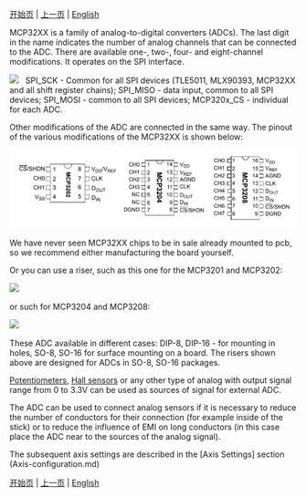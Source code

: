 

[开始页](../README.md) | [上一页](轴的连接.md) | [English](../eng/Connecting-analog-axes-to-MCP320x.md)

MCP32XX is a family of analog-to-digital converters (ADCs). The last digit in the name indicates the number of analog channels that can be connected to the ADC. There are available one-, two-, four- and eight-channel modifications. It operates on the SPI interface.

![](../images/A1.6.jpg)
 
SPI_SCK - Common for all SPI devices (TLE5011, MLX90393, MCP32XX and all shift register chains);
SPI_MISO - data input, common to all SPI devices;
SPI_MOSI - common to all SPI devices;
MCP320x_CS - individual for each ADC.

Other modifications of the ADC are connected in the same way. The pinout of the various modifications of the MCP32XX is shown below:

![](../images/A1.6.1.jpg)

We have never seen MCP32XX chips to be in sale already mounted to pcb, so we recommend either manufacturing the board yourself.

Or you can use a riser, such as this one for the MCP3201 and MCP3202:

![](../images/SO-8.jpg)

or such for MCP3204 and MCP3208:

![](../images/SO-16.jpg)

These ADC available in different cases: DIP-8, DIP-16 - for mounting in holes, SO-8, SO-16 for surface mounting on a board. The risers shown above are designed for ADCs in SO-8, SO-16 packages.

[Potentiometers](Potentiometer-connection.md), [Hall sensors](Hall-sensors-connection.md) or any other type of analog with output signal range from 0 to 3.3V can be used as sources of signal for external ADC.

The ADC can be used to connect analog sensors if it is necessary to reduce the number of conductors for their connection (for example inside of the stick) or to reduce the influence of EMI on long conductors (in this case place the ADC near to the sources of the analog signal).

The subsequent axis settings are described in the [Axis Settings] section (Axis-configuration.md)


[开始页](../README.md) | [上一页](轴的连接.md) | [English](../eng/Connecting-analog-axes-to-MCP320x.md)
